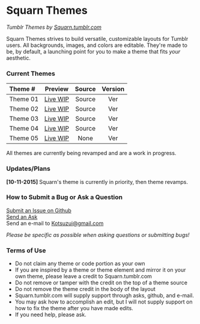 # Squarn Themes

*Tumblr Themes by [Squarn.tumblr.com](http://squarn.tumblr.com)*

Squarn Themes strives to build versatile, customizable layouts for Tumblr users. All backgrounds, images, and colors are editable. They're made to be, by default, a launching point for you to make a theme that fits *your* aesthetic.

### Current Themes

Theme #  | Preview                                 | Source | Version 
:------- | :-------------------------------------: | :----: | :--:
Theme 01 | [Live WIP](http://square-theme1.tumblr.com) | Source | Ver
Theme 02 | [Live WIP](http://square-theme2.tumblr.com) | Source | Ver
Theme 03 | [Live WIP](http://psychosomatica.tumblr.com) | Source | Ver
Theme 04 | [Live WIP](http://square-theme4.tumblr.com) | Source | Ver
Theme 05 | [Live WIP](http://squarn.tumblr.com)        | None   | Ver

All themes are currently being revamped and are a work in progress.

### Updates/Plans
**[10-11-2015]** Squarn's theme is currently in priority, then theme revamps.

### How to Submit a Bug or Ask a Question

[Submit an Issue on Github](https://github.com/Squarn/Squarn-Themes/issues)  
[Send an Ask](http://squarn.tumblr.com/ask)  
Send an e-mail to Kotsuzui@gmail.com

*Please be specific as possible when asking questions or submitting bugs!*

### Terms of Use

- Do not claim any theme or code portion as your own
- If you are inspired by a theme or theme element and mirror it on your own theme, please leave a credit to Squarn.tumblr.com
- Do not remove or tamper with the credit on the top of a theme source
- Do not remove the theme credit in the body of the layout
- Squarn.tumblr.com will supply support through asks, github, and e-mail. 
- You may ask how to accomplish an edit, but I will not supply support on how to fix the theme after you have made edits.
- If you need help, please ask.
